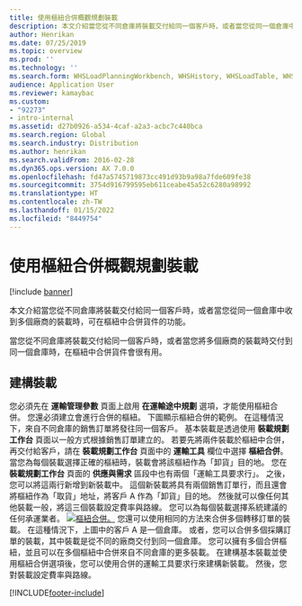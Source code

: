 ```yaml
---
title: 使用樞紐合併概觀規劃裝載
description: 本文介紹當您從不同倉庫將裝載交付給同一個客戶時，或者當您從同一個倉庫中收到多個廠商的裝載時，可在樞紐中合併貨件的功能。
author: Henrikan
ms.date: 07/25/2019
ms.topic: overview
ms.prod: ''
ms.technology: ''
ms.search.form: WHSLoadPlanningWorkbench, WHSHistory, WHSLoadTable, WHSLoadPlanningListPage, TMSParameters
audience: Application User
ms.reviewer: kamaybac
ms.custom:
- "92273"
- intro-internal
ms.assetid: d27b0926-a534-4caf-a2a3-acbc7c440bca
ms.search.region: Global
ms.search.industry: Distribution
ms.author: henrikan
ms.search.validFrom: 2016-02-28
ms.dyn365.ops.version: AX 7.0.0
ms.openlocfilehash: fd47a5745719873cc491d93b9a98a7fde609fe38
ms.sourcegitcommit: 3754d916799595eb611ceabe45a52c6280a98992
ms.translationtype: HT
ms.contentlocale: zh-TW
ms.lasthandoff: 01/15/2022
ms.locfileid: "8449754"
---
```

# <a name="plan-loads-using-hub-consolidation-overview"></a>使用樞紐合併概觀規劃裝載

[!include [banner](../includes/banner.md)]

本文介紹當您從不同倉庫將裝載交付給同一個客戶時，或者當您從同一個倉庫中收到多個廠商的裝載時，可在樞紐中合併貨件的功能。

當您從不同倉庫將裝載交付給同一個客戶時，或者當您將多個廠商的裝載時交付到同一個倉庫時，在樞紐中合併貨件會很有用。

## <a name="building-loads"></a>建構裝載
您必須先在 **運輸管理參數** 頁面上啟用 **在運輸途中規劃** 選項，才能使用樞紐合併。 您還必須建立會進行合併的樞紐。 下圖顯示樞紐合併的範例。 在這種情況下，來自不同倉庫的銷售訂單將發往同一個客戶。 基本裝載是透過使用 **裝載規劃工作台** 頁面以一般方式根據銷售訂單建立的。 若要先將兩件裝載於樞紐中合併，再交付給客戶，請在 **裝載規劃工作台** 頁面中的 **運輸工具** 欄位中選擇 **樞紐合併**。 當您為每個裝載選擇正確的樞紐時，裝載會將該樞紐作為「卸貨」目的地。 您在 **裝載規劃工作台** 頁面的 **供應與需求** 區段中也有兩個「運輸工具要求行」。 之後，您可以將這兩行新增到新裝載中。 這個新裝載將具有兩個銷售訂單行，而且還會將樞紐作為「取貨」地址，將客戶 A 作為「卸貨」目的地。 然後就可以像任何其他裝載一般，將這三個裝載設定費率與路線。 您可以為每個裝載選擇系統建議的任何承運業者。 [![樞紐合併。](./media/hubconsol.jpg)](./media/hubconsol.jpg) 您還可以使用相同的方法來合併多個轉移訂單的裝載。 在這種情況下，上圖中的客戶 A 是一個倉庫。 或者，您可以合併多個採購訂單的裝載，其中裝載是從不同的廠商交付到同一個倉庫。 您可以擁有多個合併樞紐，並且可以在多個樞紐中合併來自不同倉庫的更多裝載。 在建構基本裝載並使用樞紐合併選項後，您可以使用合併的運輸工具要求行來建構新裝載。 然後，您對裝載設定費率與路線。





[!INCLUDE[footer-include](../../includes/footer-banner.md)]